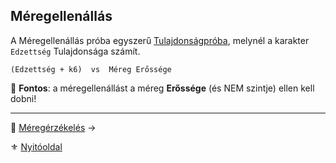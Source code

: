 ## Méregellenállás

A Méregellenállás próba egyszerű [Tulajdonságpróba](014_02_tulajdonsagproba.md), melynél a karakter `Edzettség` Tulajdonsága számít.

```
(Edzettség + k6)  vs  Méreg Erőssége
```

🔆 **Fontos**: a méregellenállást a méreg **Erőssége** (és NEM szintje) ellen kell dobni!

---

🔗 [Méregérzékelés](153_meregerzekeles.md) →

⚜️ [Nyitóoldal](start.md#14-m%C3%A9regrendszer-m%C3%A9rgek)
